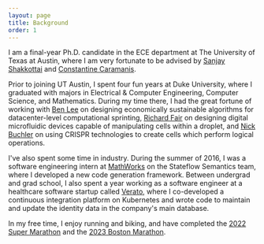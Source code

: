 ```yaml
---
layout: page
title: Background
order: 1
---
```


I am a final-year Ph.D. candidate in the ECE department at The University of Texas at Austin, where I am very fortunate to be advised by [Sanjay Shakkottai](https://sites.google.com/view/sanjay-shakkottai/) and [Constantine Caramanis](https://caramanis.github.io/).

Prior to joining UT Austin, I spent four fun years at Duke University, where I graduated with majors in Electrical & Computer Engineering, Computer Science, and Mathematics. During my time there, I had the great fortune of working with <a href="https://www.seas.upenn.edu/~leebcc/index.html">Ben Lee</a> on designing economically sustainable algorithms for datacenter-level computational sprinting, <a href="http://microfluidics.ee.duke.edu/">Richard Fair</a> on designing digital microfluidic devices capable of manipulating cells within a droplet, and <a href="https://buchlerlab.wordpress.ncsu.edu/">Nick Buchler</a> on using CRISPR technologies to create cells which perform logical operations.

<!--more-->

I've also spent some time in industry. During the summer of 2016, I was a software engineering intern at <a href="https://www.mathworks.com/">MathWorks</a> on the Stateflow Semantics team, where I developed a new code generation framework. Between undergrad and grad school, I also spent a year working as a software engineer at a healthcare software startup called <a href="https://verato.com/">Verato</a>, where I co-developed a continuous integration platform on Kubernetes and wrote code to maintain and update the identity data in the company's main database.

In my free time, I enjoy running and biking, and have completed the <a href="https://runsuperseries.com/supermarathon">2022 Super
Marathon</a> and the <a href="https://www.baa.org/races/boston-marathon">2023 Boston
Marathon</a>.
